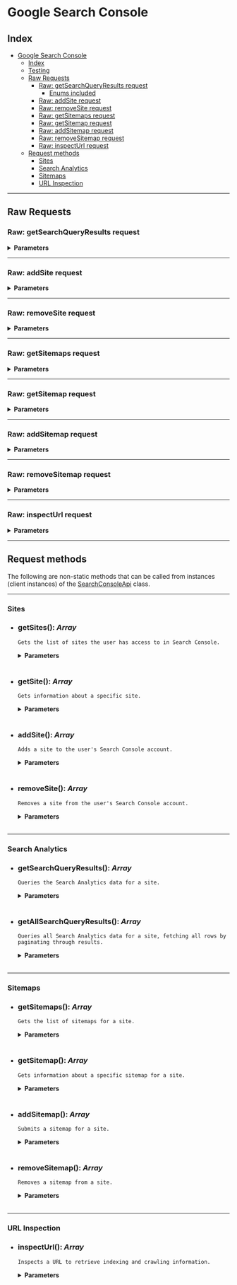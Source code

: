 # Google Search Console

## Index

- [Google Search Console](#google-search-console)
  - [Index](#index)
  - [Testing](TESTS.md)
  - [Raw Requests](#raw-requests)
    - [Raw: getSearchQueryResults request](#raw-getsearchqueryresults-request)
      - [Enums included](#enums-included)
    - [Raw: addSite request](#raw-addsite-request)
    - [Raw: removeSite request](#raw-removesite-request)
    - [Raw: getSitemaps request](#raw-getsitemaps-request)
    - [Raw: getSitemap request](#raw-getsitemap-request)
    - [Raw: addSitemap request](#raw-addsitemap-request)
    - [Raw: removeSitemap request](#raw-removesitemap-request)
    - [Raw: inspectUrl request](#raw-inspecturl-request)
  - [Request methods](#request-methods)
    - [Sites](#sites)
    - [Search Analytics](#search-analytics)
    - [Sitemaps](#sitemaps)
    - [URL Inspection](#url-inspection)

___

## Raw Requests

### Raw: getSearchQueryResults request

<details>
<summary><strong>Parameters</strong></summary>

Minimal Object

```json
{
  "startDate": "2023-01-01",
  "endDate": "2023-01-31"
}
```

Full Object

```json
{
  "startDate": "2023-01-01",
  "endDate": "2023-01-31",
  "rowLimit": 25000,
  "startRow": 0,
  "dataState": "ALL",
  "dimensions": ["query", "page"],
  "type": "web",
  "dimensionFilterGroups": [
    {
      "groupType": "AND",
      "filters": [
        {
          "dimension": "country",
          "operator": "EQUALS",
          "expression": "usa"
        }
      ]
    }
  ],
  "aggregationType": "AUTO"
}
```

#### Enums included

- [DataState](/src/Services/SearchConsole/Enums/DataState.php)
- [Dimension](/src/Services/SearchConsole/Enums/Dimension.php)
- [Operator](/src/Services/SearchConsole/Enums/Operator.php)
- [GroupType](/src/Services/SearchConsole/Enums/GroupType.php)
- [AggregationType](/src/Services/SearchConsole/Enums/AggregationType.php)

</details>

___

### Raw: addSite request

<details>
<summary><strong>Parameters</strong></summary>

**Note**: No request body is required for adding a site. The site URL is specified in the endpoint path.

</details>

___

### Raw: removeSite request

<details>
<summary><strong>Parameters</strong></summary>

**Note**: No request body is required for removing a site. The site URL is specified in the endpoint path.

</details>

___

### Raw: getSitemaps request

<details>
<summary><strong>Parameters</strong></summary>

**Note**: No request body is required for retrieving sitemaps. The site URL is specified in the endpoint path.

</details>

___

### Raw: getSitemap request

<details>
<summary><strong>Parameters</strong></summary>

**Note**: No request body is required for retrieving a specific sitemap. The site URL and sitemap URL are specified in the endpoint path.

</details>

___

### Raw: addSitemap request

<details>
<summary><strong>Parameters</strong></summary>

**Note**: No request body is required for adding a sitemap. The site URL and sitemap URL are specified in the endpoint path.

</details>

___

### Raw: removeSitemap request

<details>
<summary><strong>Parameters</strong></summary>

**Note**: No request body is required for removing a sitemap. The site URL and sitemap URL are specified in the endpoint path.

</details>

___

### Raw: inspectUrl request

<details>
<summary><strong>Parameters</strong></summary>

Minimal Object

```json
{
  "inspectionUrl": "https://example.com/page",
  "siteUrl": "https://example.com"
}
```

Full Object

```json
{
  "inspectionUrl": "https://example.com/page",
  "siteUrl": "https://example.com",
  "languageCode": "en-US"
}
```

</details>

___

## Request methods

The following are non-static methods that can be called from instances (client instances) of the [SearchConsoleApi](/src/Services/SearchConsole/SearchConsoleApi.php) class.

___

### Sites

- ### getSites(): *Array*

  `Gets the list of sites the user has access to in Search Console.`

  <details>
    <summary><strong>Parameters</strong></summary>

  - None
  </details><br>

- ### getSite(): *Array*

  `Gets information about a specific site.`

  <details>
    <summary><strong>Parameters</strong></summary>

  - Required

    - `siteUrl`: *String*  
      The URL of the site (e.g., `https://example.com` or `sc-domain:example.com`).

  </details><br>

- ### addSite(): *Array*

  `Adds a site to the user's Search Console account.`

  <details>
    <summary><strong>Parameters</strong></summary>

  - Required

    - `siteUrl`: *String*  
      The URL of the site to add (e.g., `https://example.com` or `sc-domain:example.com`).

  </details><br>

- ### removeSite(): *Array*

  `Removes a site from the user's Search Console account.`

  <details>
    <summary><strong>Parameters</strong></summary>

  - Required

    - `siteUrl`: *String*  
      The URL of the site to remove (e.g., `https://example.com` or `sc-domain:example.com`).

  </details><br>

___

### Search Analytics

- ### getSearchQueryResults(): *Array*

  `Queries the Search Analytics data for a site.`

  <details>
    <summary><strong>Parameters</strong></summary>

  - Required

    - `siteUrl`: *String*  
      The URL of the site (e.g., `https://example.com` or `sc-domain:example.com`).

    - `startDate`: *String*  
      Start date of the query in `YYYY-MM-DD` format.

    - `endDate`: *String*  
      End date of the query in `YYYY-MM-DD` format.

  - Optional

    - `rowLimit`: *Integer*  
      Maximum number of rows to return (default: 25000).

    - `startRow`: *Integer*  
      Zero-based index of the first row to return (default: 0).

    - `dataState`: [*DataState*](/src/Services/SearchConsole/Enums/DataState.php)  
      Data state for the query (e.g., `ALL`, `FINALIZED`, `FRESH`; default: `ALL`).

    - `dimensions`: *Array|null*  
      List of dimensions to include (e.g., `["query", "page"]`).

    - `type`: *String|null*  
      Search type (e.g., `web`, `image`, `video`).

    - `dimensionFilterGroups`: [*DimensionFilterGroup[]*](/src/Services/SearchConsole/Classes/DimensionFilterGroup.php)|null  
      Array of dimension filter groups to apply.

    - `aggregationType`: [*AggregationType*](/src/Services/SearchConsole/Enums/AggregationType.php)  
      Aggregation type for the query (e.g., `AUTO`, `BY_PROPERTY`; default: `AUTO`).

  </details><br>

- ### getAllSearchQueryResults(): *Array*

  `Queries all Search Analytics data for a site, fetching all rows by paginating through results.`

  <details>
    <summary><strong>Parameters</strong></summary>

  - Required

    - `siteUrl`: *String*  
      The URL of the site (e.g., `https://example.com` or `sc-domain:example.com`).

    - `startDate`: *String*  
      Start date of the query in `YYYY-MM-DD` format.

    - `endDate`: *String*  
      End date of the query in `YYYY-MM-DD` format.

  - Optional

    - `rowLimit`: *Integer*  
      Maximum number of rows to return per request (default: 25000).

    - `startRow`: *Integer*  
      Zero-based index of the first row to return (default: 0).

    - `dataState`: [*DataState*](/src/Services/SearchConsole/Enums/DataState.php)  
      Data state for the query (e.g., `ALL`, `FINALIZED`, `FRESH`; default: `ALL`).

    - `dimensions`: *Array|null*  
      List of dimensions to include (e.g., `["query", "page"]`).

    - `type`: *String|null*  
      Search type (e.g., `web`, `image`, `video`).

    - `dimensionFilterGroups`: [*DimensionFilterGroup[]*](/src/Services/SearchConsole/Classes/DimensionFilterGroup.php)|null  
      Array of dimension filter groups to apply.

    - `aggregationType`: [*AggregationType*](/src/Services/SearchConsole/Enums/AggregationType.php)  
      Aggregation type for the query (e.g., `AUTO`, `BY_PROPERTY`; default: `AUTO`).

  </details><br>

___

### Sitemaps

- ### getSitemaps(): *Array*

  `Gets the list of sitemaps for a site.`

  <details>
    <summary><strong>Parameters</strong></summary>

  - Required

    - `siteUrl`: *String*  
      The URL of the site (e.g., `https://example.com` or `sc-domain:example.com`).

  </details><br>

- ### getSitemap(): *Array*

  `Gets information about a specific sitemap for a site.`

  <details>
    <summary><strong>Parameters</strong></summary>

  - Required

    - `siteUrl`: *String*  
      The URL of the site (e.g., `https://example.com` or `sc-domain:example.com`).

    - `sitemap`: *String*  
      The URL of the sitemap (e.g., `https://example.com/sitemap.xml`).

  </details><br>

- ### addSitemap(): *Array*

  `Submits a sitemap for a site.`

  <details>
    <summary><strong>Parameters</strong></summary>

  - Required

    - `siteUrl`: *String*  
      The URL of the site (e.g., `https://example.com` or `sc-domain:example.com`).

    - `sitemap`: *String*  
      The URL of the sitemap to submit (e.g., `https://example.com/sitemap.xml`).

  - Optional

    - `client`: [*GuzzleHttp\Client*]|null  
      A custom Guzzle client for validating the sitemap URL. If not provided, a default client is used.

  </details><br>

- ### removeSitemap(): *Array*

  `Removes a sitemap from a site.`

  <details>
    <summary><strong>Parameters</strong></summary>

  - Required

    - `siteUrl`: *String*  
      The URL of the site (e.g., `https://example.com` or `sc-domain:example.com`).

    - `sitemap`: *String*  
      The URL of the sitemap to remove (e.g., `https://example.com/sitemap.xml`).

  </details><br>

___

### URL Inspection

- ### inspectUrl(): *Array*

  `Inspects a URL to retrieve indexing and crawling information.`

  <details>
    <summary><strong>Parameters</strong></summary>

  - Required

    - `siteUrl`: *String*  
      The URL of the site (e.g., `https://example.com` or `sc-domain:example.com`).

    - `url`: *String*  
      The URL to inspect (e.g., `https://example.com/page`).

  - Optional

    - `languageCode`: *String*  
      Language code for the inspection (e.g., `en-US`; default: `en-US`).

  </details><br>